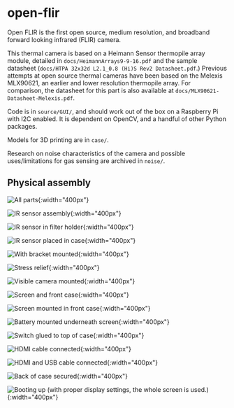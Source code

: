 # open-flir

Open FLIR is the first open source, medium resolution, and broadband forward looking infrared (FLIR) camera.

This thermal camera is based on a Heimann Sensor thermopile array module, detailed in ```docs/HeimannArrays9-9-16.pdf``` and the sample datasheet (```docs/HTPA 32x32d L2.1_0.8 (Hi)S Rev2 Datasheet.pdf```.) Previous attempts at open source thermal cameras have been based on the Melexis MLX90621, an earlier and lower resolution thermopile array. For comparison, the datasheet for this part is also available at ```docs/MLX90621-Datasheet-Melexis.pdf```.

Code is in ```source/GUI/```, and should work out of the box on a Raspberry Pi with I2C enabled. It is dependent on OpenCV, and a handful of other Python packages.

Models for 3D printing are in ```case/```.

Research on noise characteristics of the camera and possible uses/limitations for gas sensing are archived in ```noise/```.

## Physical assembly

![All parts](/docs/images/DSC01492.JPG?raw=true){:width="400px"}

![IR sensor assembly](/docs/images/DSC01496.JPG?raw=true){:width="400px"}

![IR sensor in filter holder](/docs/images/DSC01499.JPG?raw=true){:width="400px"}

![IR sensor placed in case](/docs/images/DSC01504.JPG?raw=true){:width="400px"}

![With bracket mounted](/docs/images/DSC01506.JPG?raw=true){:width="400px"}

![Stress relief](/docs/images/DSC01509.JPG?raw=true){:width="400px"}

![Visible camera mounted](/docs/images/DSC01514.JPG?raw=true){:width="400px"}

![Screen and front case](/docs/images/DSC01517.JPG?raw=true){:width="400px"}

![Screen mounted in front case](/docs/images/DSC01521.JPG?raw=true){:width="400px"}

![Battery mounted underneath screen](/docs/images/DSC01523.JPG?raw=true){:width="400px"}

![Switch glued to top of case](/docs/images/DSC01525.JPG?raw=true){:width="400px"}

![HDMI cable connected](/docs/images/DSC01531-alt.jpg?raw=true){:width="400px"}

![HDMI and USB cable connected](/docs/images/DSC01532-alt.jpg?raw=true){:width="400px"}

![Back of case secured](/docs/images/DSC01536.JPG?raw=true){:width="400px"}

![Booting up (with proper display settings, the whole screen is used.)](/docs/images/DSC01538.JPG?raw=true){:width="400px"}
